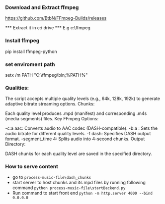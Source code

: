 ### Download and Extract ffmpeg
https://github.com/BtbN/FFmpeg-Builds/releases

*** Extract it in c:\ drive *** 
E.g c:\ffmpeg

### Install ffmpeg
pip install ffmpeg-python

### set enviroment path
setx /m PATH "C:\ffmpeg\bin;%PATH%"


###  Qualities:

The script accepts multiple quality levels (e.g., 64k, 128k, 192k) to generate adaptive bitrate streaming options.
Chunks:

Each quality level produces .mpd (manifest) and corresponding .m4s (media segments) files.
Key FFmpeg Options:

-c:a aac: Converts audio to AAC codec (DASH-compatible).
-b:a <bitrate>: Sets the audio bitrate for different quality levels.
-f dash: Specifies DASH output format.
-segment_time 4: Splits audio into 4-second chunks.
Output Directory:

DASH chunks for each quality level are saved in the specified directory.


### How to serve content 
 - go to `process-music-file\dash_chunks`
 - start server to host chunks and its mpd files by running following command
    `python process-music-file\startBackend.py` 
 - Run command to start front end
    `python -m http.server 4000 --bind 0.0.0.0`
